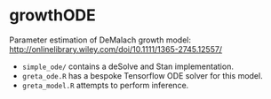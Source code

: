 # growthODE
Parameter estimation of DeMalach growth model: http://onlinelibrary.wiley.com/doi/10.1111/1365-2745.12557/

- `simple_ode/` contains a deSolve and Stan implementation.
- `greta_ode.R` has a bespoke Tensorflow ODE solver for this model.
- `greta_model.R` attempts to perform inference.
